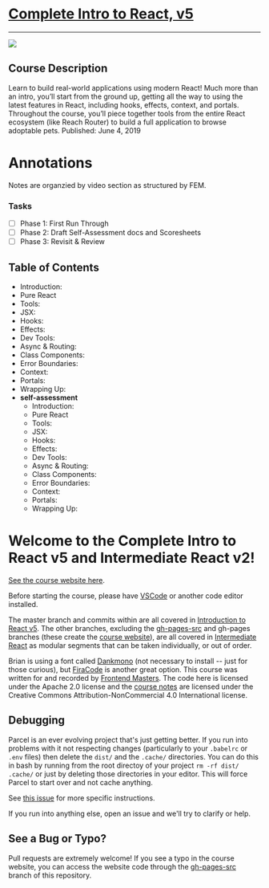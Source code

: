 # [Complete Intro to React, v5](https://frontendmasters.com/courses/complete-react-v5/)
---
![](https://user-images.githubusercontent.com/5563119/64191175-c3c71d80-ce2c-11e9-8906-61d169d3cd11.png)

## Course Description
Learn to build real-world applications using modern React! Much more than an intro, you’ll start from the ground up, getting all the way to using the latest features in React, including hooks, effects, context, and portals. Throughout the course, you’ll piece together tools from the entire React ecosystem (like Reach Router) to build a full application to browse adoptable pets.
Published: June 4, 2019

# Annotations
Notes are organzied by video section as structured by FEM. 

### Tasks
- [ ] Phase 1: First Run Through
- [ ] Phase 2: Draft Self-Assessment docs and Scoresheets
- [ ] Phase 3: Revisit & Review 

## Table of Contents
- Introduction: 
- Pure React
- Tools:
- JSX:
- Hooks:
- Effects:
- Dev Tools:
- Async & Routing:
- Class Components:
- Error Boundaries:
- Context:
- Portals:
- Wrapping Up:
- **self-assessment**
    - Introduction: 
    - Pure React
    - Tools:
    - JSX:
    - Hooks:
    - Effects:
    - Dev Tools:
    - Async & Routing:
    - Class Components:
    - Error Boundaries:
    - Context:
    - Portals:
    - Wrapping Up:

# Welcome to the Complete Intro to React v5 and Intermediate React v2!

[See the course website here][v5].

Before starting the course, please have [VSCode][vscode] or another code editor installed.

The master branch and commits within are all covered in [Introduction to React v5][course]. The other branches, excluding the [gh-pages-src][gh-pages] and gh-pages branches (these create the [course website][v5]), are all covered in [Intermediate React][course-intermediate] as modular segments that can be taken individually, or out of order.

Brian is using a font called [Dankmono][dankmono] (not necessary to install -- just for those curious), but [FiraCode][firacode] is another great option. This course was written for and recorded by [Frontend Masters][fem]. The code here is licensed under the Apache 2.0 license and the [course notes][v5] are licensed under the Creative Commons Attribution-NonCommercial 4.0 International license.

## Debugging

Parcel is an ever evolving project that's just getting better. If you run into problems with it not respecting changes (particularly to your `.babelrc` or `.env` files) then delete the `dist/` and the `.cache/` directories. You can do this in bash by running from the root directoy of your project `rm -rf dist/ .cache/` or just by deleting those directories in your editor. This will force Parcel to start over and not cache anything.

See [this issue](https://github.com/btholt/complete-intro-to-react-v4/issues/3#issuecomment-425124265) for more specific instructions.

If you run into anything else, open an issue and we'll try to clarify or help.

## See a Bug or Typo?

Pull requests are extremely welcome! If you see a typo in the course website, you can access the website code through the [gh-pages-src][gh-pages] branch of this repository.

[gh-pages]: https://github.com/btholt/complete-intro-to-react-v5/tree/gh-pages-src
[v5]: https://bit.ly/react-v5
[vscode]: https://code.visualstudio.com/
[dankmono]: https://dank.sh/
[firacode]: https://github.com/tonsky/FiraCode
[fem]: https://frontendmasters.com/
[course]: https://frontendmasters.com/courses/complete-react-v5/
[course-intermediate]: https://frontendmasters.com/courses/intermediate-react-v2/
